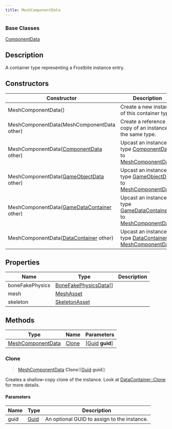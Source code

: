 ```yaml
---
title: MeshComponentData
---
```

### Base Classes

[ComponentData](/vext/ref/fb/componentdata/)

## Description

A container type representing a Frostbite instance entry.

## Constructors

| Constructor                                                                  | Description                                                                                                               |
| ---------------------------------------------------------------------------- | ------------------------------------------------------------------------------------------------------------------------- |
| MeshComponentData()                                                          | Create a new instance of this container type.                                                                             |
| MeshComponentData(MeshComponentData other)                                   | Create a reference copy of an instance of the same type.                                                                  |
| MeshComponentData([ComponentData](/vext/ref/fb/componentdata/) other)                      | Upcast an instance of type [ComponentData](/vext/ref/fb/componentdata/) to [MeshComponentData](/vext/ref/fb/meshcomponentdata/).                      |
| MeshComponentData([GameObjectData](/vext/ref/fb/gameobjectdata/) other)                    | Upcast an instance of type [GameObjectData](/vext/ref/fb/gameobjectdata/) to [MeshComponentData](/vext/ref/fb/meshcomponentdata/).                    |
| MeshComponentData([GameDataContainer](/vext/ref/fb/gamedatacontainer/) other)              | Upcast an instance of type [GameDataContainer](/vext/ref/fb/gamedatacontainer/) to [MeshComponentData](/vext/ref/fb/meshcomponentdata/).              |
| MeshComponentData([DataContainer](/vext/ref/shared/class/datacontainer) other) | Upcast an instance of type [DataContainer](/vext/ref/shared/class/datacontainer) to [MeshComponentData](/vext/ref/fb/meshcomponentdata/). |

## Properties

| Name            | Type                                           | Description |
| --------------- | ---------------------------------------------- | ----------- |
| boneFakePhysics | [BoneFakePhysicsData](/vext/ref/fb/bonefakephysicsdata/)\[\] |             |
| mesh            | [MeshAsset](/vext/ref/fb/meshasset/)                         |             |
| skeleton        | [SkeletonAsset](/vext/ref/fb/skeletonasset/)                 |             |

## Methods

| Type                                   | Name            | Parameters                                     |
| -------------------------------------- | --------------- | ---------------------------------------------- |
| [MeshComponentData](/vext/ref/fb/meshcomponentdata/) | [Clone](#clone) | \[[Guid](/vext/ref/shared/class/guid) **guid**\] |

### Clone

> [MeshComponentData](/vext/ref/fb/meshcomponentdata/) **Clone**(\[[Guid](/vext/ref/shared/class/guid) **guid**\])

Creates a shallow-copy clone of the instance. Look at [DataContainer::Clone](/vext/ref/shared/class/datacontainer#clone) for more details.

#### Parameters

| Name | Type         | Description                                 |
| ---- | ------------ | ------------------------------------------- |
| guid | [Guid](/vext/ref/shared/class/guid/) | An optional GUID to assign to the instance. |
